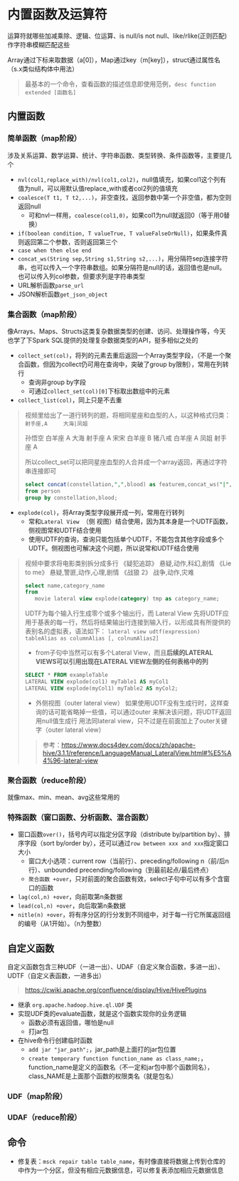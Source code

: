 # 内置函数及运算符

运算符就哪些加减乘除、逻辑、位运算、is null/is not null、like/rlike(正则匹配)作字符串模糊匹配这些

Array通过下标来取数据（a[0]），Map通过key（m[key]），struct通过属性名（s.x类似结构体中用法）

> 最基本的一个命令，查看函数的描述信息即使用范例，`desc function extended [函数名]`

## 内置函数
### 简单函数（map阶段）
涉及关系运算、数学运算、统计、字符串函数、类型转换、条件函数等，主要提几个

- `nvl(col1,replace_with)/nvl(col1,col2)`，null值填充，如果col1这个列有值为null，可以用默认值replace_with或者col2列的值填充
- `coalesce(T t1, T t2,...)`，非空查找，返回参数中第一个非空值，都为空则返回null
  - 可和nvl一样用，`coalesce(col1,0)`，如果col1为null就返回0（等于用0替换）
- `if(boolean condition, T valueTrue, T valueFalseOrNull)`，如果条件真则返回第二个参数，否则返回第三个
- `case when then else end`
- `concat_ws(String sep,String s1,String s2,...)`，用分隔符sep连接字符串，也可以传入一个字符串数组。如果分隔符是null的话，返回值也是null。也可以传入列col参数，但要求列是字符串类型
- URL解析函数`parse_url`
- JSON解析函数`get_json_object`

### 集合函数（map阶段）
像Arrays、Maps、Structs这类复杂数据类型的创建、访问、处理操作等，今天也学了下Spark SQL提供的处理复杂数据类型的API，挺多相似之处的

- `collect_set(col)`，将列的元素去重后返回一个Array类型字段，（不是一个聚合函数，但因为collect仍可用在查询中，突破了group by限制），常用在列转行
  - 查询非group by字段
  - 可通过`collect_set(col)[0]`下标取出数组中的元素
- `collect_list(col)`，同上只是不去重
> 视频里给出了一道行转列的题，将相同星座和血型的人，以这种格式归类：`射手座,A	  大海|凤姐`
> 
> 孙悟空 白羊座 A
> 大海 射手座 A
> 宋宋 白羊座 B
>猪八戒 白羊座  A
>凤姐 射手座 A
> 
> 所以collect_set可以把同星座血型的人合并成一个array返回，再通过字符串连接即可
>```sql
> select concat(constellation,",",blood) as featurem,concat_ws("|",collect_set(name)) as name_list
> from person
>group by constellation,blood;
>```
- `explode(col)`，将Array类型字段展开成一列，常用在行转列
  - 常和`Lateral View `（侧 视图）结合使用，因为其本身是一个UDTF函数，侧视图常和UDTF结合使用
  - 使用UDTF的查询，查询只能包括单个UDTF，不能包含其他字段或多个UDTF。侧视图也可解决这个问题，所以说常和UDTF结合使用
> 视频中要求将电影类别拆分成多行
《疑犯追踪》  悬疑,动作,科幻,剧情
《Lie to me》 悬疑,警匪,动作,心理,剧情
《战狼 2》  战争,动作,灾难
>
>```sql
>select name,category_name
>from
>    movie lateral view explode(category) tmp as category_name;
>```
> UDTF为每个输入行生成零个或多个输出行，而 Lateral View 先将UDTF应用于基表的每一行，然后将结果输出行连接到输入行，以形成具有所提供的表别名的虚拟表，语法如下：
> `lateral view udtf(expression) tableAlias as columnAlias [, colnumAlias2]`
> - from子句中当然可以有多个Lateral View，而且**后续的LATERAL VIEWS可以引用出现在LATERAL VIEW左侧的任何表格中的列**
>```sql
>SELECT * FROM exampleTable
>LATERAL VIEW explode(col1) myTable1 AS myCol1
>LATERAL VIEW explode(myCol1) myTable2 AS myCol2;
>```
>- 外侧视图（outer lateral view）
>如果使用UDTF没有生成行时，这样查询的话可能省略掉一些值，可以通过outer 来解决该问题，将UDTF返回用null值生成行
>用法同lateral view，只不过是在前面加上了outer关键字（outer lateral view）
>> 参考：<https://www.docs4dev.com/docs/zh/apache-hive/3.1.1/reference/LanguageManual_LateralView.html#%E5%A4%96-lateral-view>



### 聚合函数（reduce阶段）
就像max、min、mean、avg这些常用的

### 特殊函数（窗口函数、分析函数、混合函数）
- 窗口函数`over()`，括号内可以指定分区字段（distribute by/partition by）、排序字段（sort by/order by），还可以通过`row between xxx and xxx`指定窗口大小
  - 窗口大小选项：current row（当前行）、preceding/following n（前/后n行）、unbounded precending/following（到最前起点/最后终点）
  - `聚合函数 +over`，只对前面的聚合函数有效，select子句中可以有多个含窗口的函数
- `lag(col,n) +over`，向前取第n条数据
- `lead(col,n) +over`，向后取第n条数据
- `nitle(n) +over`，将有序分区的行分发到不同组中，对于每一行它所属返回组的编号（从1开始）。（n为整数）
## 自定义函数
自定义函数包含三种UDF（一进一出）、UDAF（自定义聚合函数，多进一出）、UDTF（自定义表函数，一进多出）
> <https://cwiki.apache.org/confluence/display/Hive/HivePlugins>

- 继承 `org.apache.hadoop.hive.ql.UDF` 类
- 实现UDF类的evaluate函数，就是这个函数实现你的业务逻辑
  - 函数必须有返回值，哪怕是null
  - 打jar包
- 在hive命令行创建临时函数
  - `add jar "jar_path";`，jar_path是上面打的jar包位置
  - `create temporary function function_name as class_name;`，function_name是定义的函数名（不一定和jar包中那个函数同名），class_NAME是上面那个函数的权限类名（就是包名）


### UDF（map阶段）

### UDAF（reduce阶段）
## 命令
- 修复表：`msck repair table table_name`，有时像直接将数据上传到仓库的中作为一个分区，但没有相应元数据信息，可以修复表添加相应元数据信息
